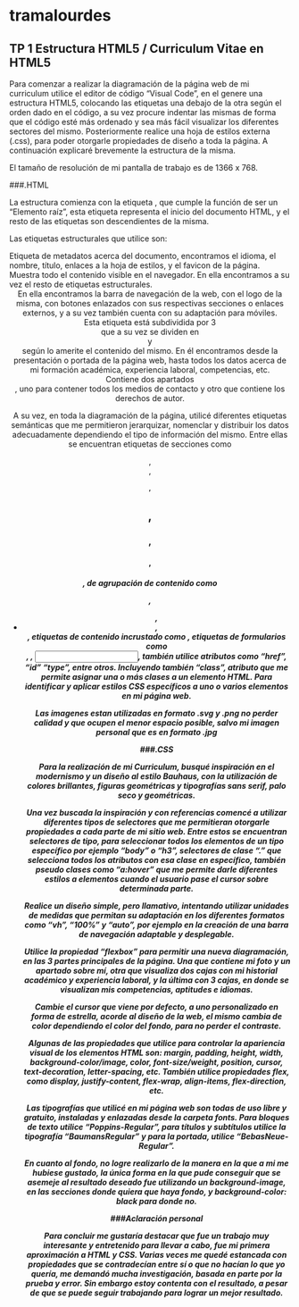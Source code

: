 # tramalourdes
## TP 1 Estructura HTML5 / Curriculum Vitae en HTML5

Para comenzar a realizar la diagramación de la página web de mi curriculum utilice el editor de código “Visual Code”, en el genere una estructura HTML5, colocando las etiquetas una debajo de la otra según el orden dado en el código, a su vez procure indentar las mismas de forma que el código esté más ordenado y sea más fácil visualizar los diferentes sectores del mismo. Posteriormente realice una hoja de estilos externa (.css), para poder otorgarle propiedades de diseño a toda la página. A continuación explicaré brevemente la estructura de la misma. 

El tamaño de resolución de mi pantalla de trabajo es de 1366 x 768. 

###.HTML

La estructura comienza con la etiqueta <html>, que cumple la función de ser un “Elemento raíz”, esta etiqueta representa el inicio del documento HTML, y el resto de las etiquetas son descendientes de la misma.

Las etiquetas estructurales que utilice son: 

<head> Etiqueta de metadatos acerca del documento, encontramos el idioma, el nombre, título, enlaces a la hoja de estilos, y el favicon de la página. 

<body> Muestra todo el contenido visible en el navegador. En ella encontramos a su vez el resto de etiquetas estructurales. 

<header> En ella encontramos la barra de navegación de la web, con el logo de la misma, con botones enlazados con sus respectivas secciones o enlaces externos, y a su vez también cuenta con su adaptación para móviles. 

<main> Esta etiqueta está subdividida por 3 <div> que a su vez se dividen en <section> y <article> según lo amerite el contenido del mismo. En él encontramos desde la presentación o portada de la página web, hasta todos los datos acerca de mi formación académica, experiencia laboral, competencias, etc.

<footer> Contiene dos apartados <div>, uno para contener todos los medios de contacto y otro que contiene los derechos de autor.

A su vez, en toda la diagramación de la página, utilicé diferentes etiquetas semánticas que me permitieron jerarquizar, nomenclar y distribuir los datos adecuadamente dependiendo el tipo de información del mismo. Entre ellas se encuentran etiquetas de secciones como <section>, <article>, <h1>, <h2>, <h3>, <h4>, <h5>, de agrupación de contenido como <p>, <ul>, <li>, <div>, etiquetas de contenido incrustado como <img>, etiquetas de formularios como <form>, <label>, <input>, también utilice atributos como “href”, “id” “type”, entre otros. Incluyendo también “class”, atributo que me permite asignar una o más clases a un elemento HTML. Para identificar y aplicar estilos CSS específicos a uno o varios elementos en mi página web. 

Las imagenes estan utilizadas en formato .svg y .png no perder calidad y que ocupen el menor espacio posible, salvo mi imagen personal que es en formato .jpg

###.CSS

Para la realización de mi Curriculum, busqué inspiración en el modernismo y un diseño al estilo Bauhaus, con la utilización de colores brillantes, figuras geométricas y tipografías sans serif, palo seco y geométricas. 

Una vez buscada la inspiración y con referencias comencé a utilizar diferentes tipos de selectores que me permitieran otorgarle propiedades a cada parte de mi sitio web. Entre estos se encuentran selectores de tipo, para seleccionar todos los elementos de un tipo específico por ejemplo “body” o “h3”, selectores de clase “.” que selecciona todos los atributos con esa clase en específico, también pseudo clases como “a:hover” que me permite darle diferentes estilos a elementos cuando el usuario pase el cursor sobre determinada parte. 

Realice un diseño simple, pero llamativo, intentando utilizar unidades de medidas que permitan su adaptación en los diferentes formatos como “vh”, “100%” y “auto”, por ejemplo en la creación de una barra de navegación adaptable y desplegable. 

Utilice la propiedad “flexbox” para permitir una nueva diagramación, en las 3 partes principales de la página. Una que contiene mi foto y un apartado sobre mí, otra que visualiza dos cajas con mi historial académico y experiencia laboral, y la última con 3 cajas, en donde se visualizan mis competencias, aptitudes e idiomas. 

Cambie el cursor que viene por defecto, a uno personalizado en forma de estrella, acorde al diseño de la web, el mismo cambia de color dependiendo el color del fondo, para no perder el contraste. 

Algunas de las propiedades que utilice para controlar la apariencia visual de los elementos HTML son: margin, padding, height, width, background-color/image, color, font-size/weight, position, cursor, text-decoration, letter-spacing, etc. También utilice propiedades flex, como display, justify-content, flex-wrap, align-items, flex-direction, etc. 

Las tipografías que utilicé en mi página web son todas de uso libre y gratuito, instaladas y enlazadas desde la carpeta fonts. Para bloques de texto utilice “Poppins-Regular”, para títulos y subtítulos utilice la tipografía “BaumansRegular” y para la portada, utilice “BebasNeue-Regular”. 

En cuanto al fondo, no logre realizarlo de la manera en la que a mi me hubiese gustado, la única forma en la que pude conseguir que se asemeje al resultado deseado fue utilizando un background-image, en las secciones donde quiera que haya fondo, y background-color: black para donde no. 

###Aclaración personal

Para concluir me gustaría destacar que fue un trabajo muy interesante y entretenido para llevar a cabo, fue mi primera aproximación a HTML y CSS. Varias veces me quedé estancada con propiedades que se contradecían entre sí o que no hacían lo que yo quería, me demandó mucha investigación, basada en parte por la prueba y error. Sin embargo estoy contenta con el resultado, a pesar de que se puede seguir trabajando para lograr un mejor resultado. 
